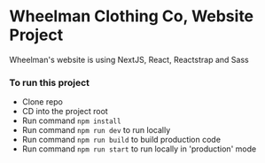 # Wheelman Clothing Co, Website Project
Wheelman's website is using NextJS, React, Reactstrap and Sass

### To run this project
- Clone repo
- CD into the project root
- Run command <code>npm install</code>
- Run command <code>npm run dev</code> to run locally
- Run command <code>npm run build</code> to build production code
- Run command <code>npm run start</code> to run locally in 'production' mode
